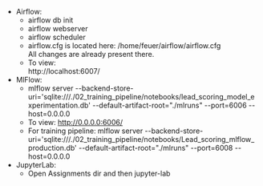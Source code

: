 * Airflow:
  - airflow db init
  - airflow webserver
  - airflow scheduler
  - airflow.cfg is located here: /home/feuer/airflow/airflow.cfg
    <br> All changes are already present there.
  - To view: <br> http://localhost:6007/
* MlFlow:
  - mlflow server --backend-store-uri='sqlite:///./02_training_pipeline/notebooks/lead_scoring_model_experimentation.db' --default-artifact-root="./mlruns" --port=6006 --host=0.0.0.0
  - To view: http://0.0.0.0:6006/
  - For training pipeline:
    mlflow server --backend-store-uri='sqlite:///./02_training_pipeline/notebooks/Lead_scoring_mlflow_production.db' --default-artifact-root="./mlruns" --port=6008 --host=0.0.0.0
* JupyterLab:
  - Open Assignments dir and then jupyter-lab